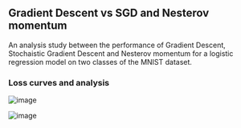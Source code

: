 ## Gradient Descent vs SGD and Nesterov momentum
An analysis study between the performance of Gradient Descent, Stochaistic Gradient Descent and Nesterov momentum for a logistic regression model on two classes of the MNIST dataset.

### Loss curves and analysis
![image](https://user-images.githubusercontent.com/38180831/205387923-691bbd8d-2c17-47be-95f2-d1675ac9c65d.png)

![image](https://user-images.githubusercontent.com/38180831/205399178-495f390f-34b5-46e1-b866-14dcc6ce93ce.png)
